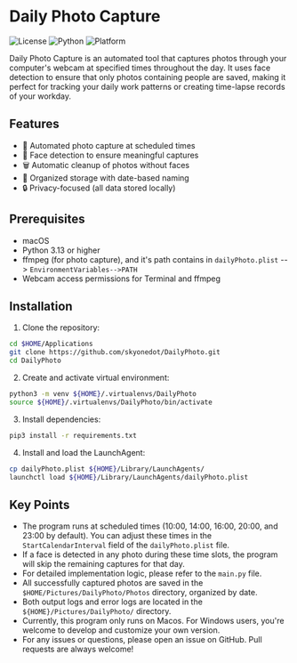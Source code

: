 # Daily Photo Capture

![License](https://img.shields.io/badge/license-MIT-blue.svg)
![Python](https://img.shields.io/badge/python-3.13%2B-blue)
![Platform](https://img.shields.io/badge/platform-macOS-lightgrey)

Daily Photo Capture is an automated tool that captures photos through your computer's webcam at specified times throughout the day. It uses face detection to ensure that only photos containing people are saved, making it perfect for tracking your daily work patterns or creating time-lapse records of your workday.

## Features

- 🎯 Automated photo capture at scheduled times
- 👤 Face detection to ensure meaningful captures
- 🗑️ Automatic cleanup of photos without faces
- 📅 Organized storage with date-based naming
- 🔒 Privacy-focused (all data stored locally)

## Prerequisites

- macOS
- Python 3.13 or higher
- ffmpeg (for photo capture), and it's path contains in `dailyPhoto.plist` --> `EnvironmentVariables-->PATH` 
- Webcam access permissions for Terminal and ffmpeg




## Installation

1. Clone the repository:
```bash
cd $HOME/Applications
git clone https://github.com/skyonedot/DailyPhoto.git
cd DailyPhoto
```

2. Create and activate virtual environment:
```bash
python3 -m venv ${HOME}/.virtualenvs/DailyPhoto
source ${HOME}/.virtualenvs/DailyPhoto/bin/activate
```

3. Install dependencies:
```bash
pip3 install -r requirements.txt
```


4. Install and load the LaunchAgent:
```bash
cp dailyPhoto.plist ${HOME}/Library/LaunchAgents/
launchctl load ${HOME}/Library/LaunchAgents/dailyPhoto.plist
```



## Key Points

- The program runs at scheduled times (10:00, 14:00, 16:00, 20:00, and 23:00 by default). You can adjust these times in the `StartCalendarInterval` field of the `dailyPhoto.plist` file.
- If a face is detected in any photo during these time slots, the program will skip the remaining captures for that day.
- For detailed implementation logic, please refer to the `main.py` file.
- All successfully captured photos are saved in the `$HOME/Pictures/DailyPhoto/Photos` directory, organized by date.
- Both output logs and error logs are located in the `${HOME}/Pictures/DailyPhoto/` directory.
- Currently, this program only runs on Macos. For Windows users, you're welcome to develop and customize your own version.
- For any issues or questions, please open an issue on GitHub. Pull requests are always welcome!